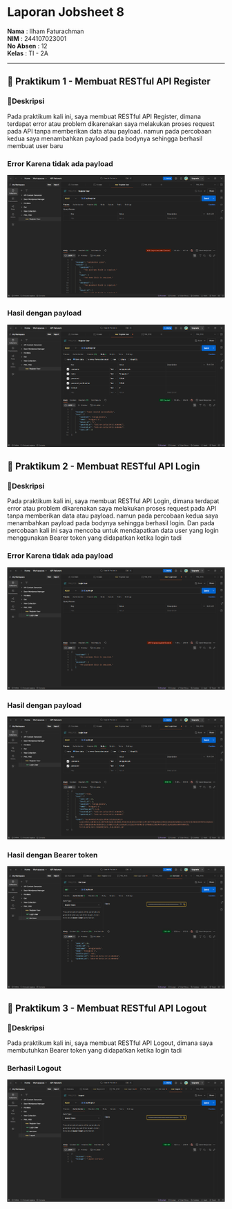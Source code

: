 # Laporan Jobsheet 8

**Nama**  : Ilham Faturachman  
**NIM**   : 244107023001  
**No Absen** : 12  
**Kelas** : TI - 2A  

---

## 📌 Praktikum 1 - Membuat RESTful API Register

### 📝Deskripsi
Pada praktikum kali ini, saya membuat RESTful API Register, dimana terdapat error atau problem dikarenakan saya melakukan proses request pada API tanpa memberikan data atau payload. namun pada percobaan kedua saya menambahkan payload pada bodynya sehingga berhasil membuat user baru

### Error Karena tidak ada payload
![Error Karena tidak ada payload](Screenshot%20Laporan/Praktikum1/p1.png)

### Hasil dengan payload
![Hasil](Screenshot%20Laporan/Praktikum1/p2.png)

## 📌 Praktikum 2 - Membuat RESTful API Login

### 📝Deskripsi
Pada praktikum kali ini, saya membuat RESTful API Login, dimana terdapat error atau problem dikarenakan saya melakukan proses request pada API tanpa memberikan data atau payload. namun pada percobaan kedua saya menambahkan payload pada bodynya sehingga berhasil login. Dan pada percobaan kali ini saya mencoba untuk mendapatkan data user yang login menggunakan Bearer token yang didapatkan ketika login tadi

### Error Karena tidak ada payload
![Error Karena tidak ada payload](Screenshot%20Laporan/Praktikum2/p1.png)

### Hasil dengan payload
![Hasil](Screenshot%20Laporan/Praktikum2/p2.png)

### Hasil dengan Bearer token
![Hasil](Screenshot%20Laporan/Praktikum2/p3.png)

## 📌 Praktikum 3 - Membuat RESTful API Logout

### 📝Deskripsi
Pada praktikum kali ini, saya membuat RESTful API Logout, dimana saya membutuhkan Bearer token yang didapatkan ketika login tadi

### Berhasil Logout
![Berhasil Logout](Screenshot%20Laporan/Praktikum3/p1.png)



